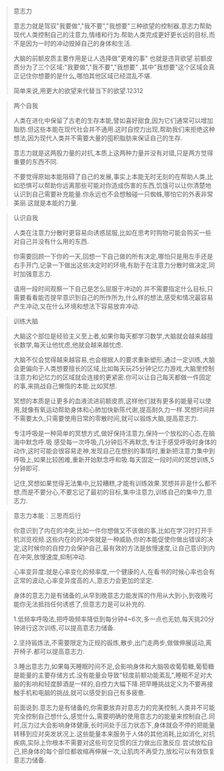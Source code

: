 > 意志力
>
> 意志力就是驾驭"我要做","我不要","我想要"三种欲望的控制器,意志力帮助现代人类控制自己的注意力,情绪和行为.帮助人类完成更好更长远的目标,而不是因为一时的冲动毁掉自己的身体和生活.
>
> 大脑的前额皮质主要作用是让人选择做"更难的事" 也就是违背欲望.前额皮质分为了三个区域:"我要做","我不要","我想要" ,其中"我想要"这个区域会真正记住你想要的是什么,哪怕其他区域已经混乱不堪.
>
> 简单来说,用更大的欲望来代替当下的欲望.12312

> 两个自我
>
> 人类在进化中保留了古老的生存本能,譬如喜好甜食,因为它们通常可以增加脂肪.但这些本能在现代社会并不通用.这时自控力出现,帮助我们来拒绝这种想法,因为现代人类并不需要大量的囤积脂肪来保证自己的生存.
>
> 意志力就是这两股力量的对抗,本质上这两种力量并没有对错,只是两方觉得重要的东西不同.
>
> 不要觉得原始本能阻碍了自己的发展,事实上本能无时无刻的在帮助人类,比如恐惧可以帮助你远离那些可能对你造成伤害的东西,饥饿可以让你清楚地认识到自己需要补充能量.你永远也不会想触碰一只蜘蛛,哪怕它的外表非常美丽.这就是本能的力量.

> 认识自我
>
> 人类在注意力分散时更容易向诱惑屈服,比如在思考时购物可能会购买一些对自己并没有什么用的东西.
>
> 你需要回顾一下你的一天,回想一下自己做的所有决定,哪怕只是用左手还是右手开门,记录一下做出这些决定时的环境,有助于在注意力分散时做决定,同时加强意志力.
>
> 请用一段时间观察一下自己是怎么屈服于冲动的.并不需要指定什么目标,只需要看看能否提早意识到自己的所作所为,什么样的想法,感受和情况最容易产生冲动,又在什么环境和想法下容易放弃冲动.

> 训练大脑
>
> 大脑这个部位是经验主义至上者,如果你每天都学习数学,大脑就会越来越擅长数学,每天让他忧虑,他就会越来越忧虑.
>
> 大脑不仅会觉得越来越容易,也会根据人的要求重新塑形,通过一定训练,大脑会更偏向于人类想要擅长的区域,比如每天玩25分钟记忆力游戏,大脑里控制注意力和记忆力的区域就会连接的更紧密.你可以让自己每天都做一件固定的事,来挑战自己懒惰的本能.比如冥想.
>
> 冥想的本质是让更多的血液流进前额皮质,这样他们就有更多的能量可以使用,就像有氧运动帮助身体和心肺加快新陈代谢,提高耐久力一样.冥想时间并不需要太久,只需要使用日常的零散时间,就可以锻炼大脑,提高意志力.
>
> 专注呼吸是一种简单的冥想方式,做好保持注意力,保持一个放松的心态,在脑海中默念呼.吸 感受每一次呼吸,几分钟后不再默念,专注于感受呼吸时身体的动作,这时可能会很容易走神,发现自己在想别的事情时,重新把注意力集中到呼吸上,如果比较困难,重新开始默念呼和吸.每天固定一段时间的冥想训练,5分钟即可.
>
> 记住,冥想如果觉得无法集中,比较糟糕,才能有训练效果.冥想并非是什么都不想,而是不要分心,不要忘记了最初的目标,集中注意力,训练自己的集中力,意志力.

> 意志力本能：三思而后行
>
> 你意识到了内在的冲突,比如一件你想做又不该做的事,比如在学习时打开手机浏览视频.这些内在的的冲突就是一种威胁,你的本能促使你做出错误的决定,这时候你的自控力会保护自己,最有效的方法是放慢速度,让自己意识到内在冲突,放慢速度,抑制冲动.
>
> 心率变异度:就是心率变化的频率度,一个健康的人,在看书的时候心率也会有正常的波动,心率变异度高的人,意志力会更加的坚定.
>
> 身体的意志力是有储备的,从早到晚意志力能发挥的作用从大到小,到夜晚可能你无法抵挡任何诱惑了,但意志力是可以补充的.
>
> 1.低频率呼吸法,把呼吸频率降低到每分钟4~6次,多一点也无妨,每天挑20分钟进行这次训练,可以提高意志力储备.
>
> 2.坚持锻炼法,不需要限定为正规的锻炼,散步,出门走两步,做做伸展运动,离开椅子.都可以提高意志力.
>
> 3.睡出意志力,如果每天睡眠时间不足,会影响身体和大脑吸收葡萄糖,葡萄糖是能量的主要存储方式.没有能量会导致"轻度前额功能紊乱",睡眠不足对大脑的影响和轻度醉酒是一样的,自控力大幅下降.把早睡挑战定义为不要再接触手机和电脑的挑战,就可以感受到自己有多疲惫.
>
> 前面说到.意志力是有储备的,你需要放弃对意志力的完美控制,人类并不可能完全控制自己想什么,感觉什么,需要明确的使用意志力的能量来控制自己.同时,压力过大会影响身体健康,长时间处于压力状态下,身体就会不停的把能量转移到应对突发状况上.这些能量本来服务于人体的其他消耗,比如消化,对抗疾病,实际上你根本不需要对这些司空见惯的压力做出应激反应.尝试放松自己,把身体的每个部位都收缩再伸展一次,让肌肉不再受力,放松可以有效恢复意志力储备.